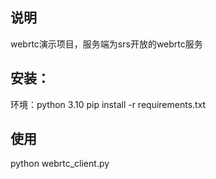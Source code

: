 ## 说明
webrtc演示项目，服务端为srs开放的webrtc服务
## 安装：
环境：python 3.10
pip install -r requirements.txt
## 使用
python webrtc_client.py